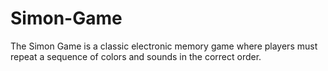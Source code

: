 # Simon-Game
The Simon Game is a classic electronic memory game where players must repeat a sequence of colors and sounds in the correct order. 
